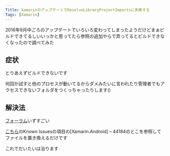```yaml
---
Title: XamarinのアップデートでResolveLibraryProjectImportsに失敗する
Tags: [Xamarin]
---
```


2016年9月中ごろのアップデートでいろいろ変わってしまったようだけどまぁビルドできてるしいいっかと思ってたら参照の追加やらで弄ってるとビルドできなくなったので調べてみた

## 症状

とりあえずビルドできないです

何回か試すと他のプロセスが動いてるからダメみたいに言われたり管理者でもアクセスできないフォルダをつくっちゃったりします()

## 解決法

[フォーラム](http://forums.xamarin.com/discussion/78725/resolvelibraryprojectimport-task-failed-unexpectedly)いずすごい

[こちら](https://releases.xamarin.com/stable-release-cycle-8-w-ios-10-and-xcode8-support/)のKnown Issuesの項目の[Xamarin.Android] – 44184のとこを参照してファイルを置き換えるだけです

これでだいたいは治ります


